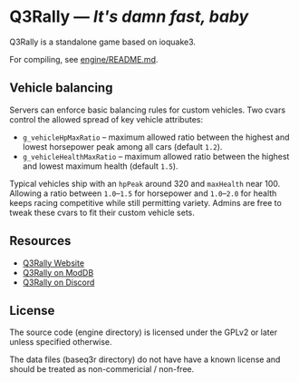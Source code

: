 Q3Rally — *It's damn fast, baby*
===============================


Q3Rally is a standalone game based on ioquake3.

For compiling, see [engine/README.md](engine/README.md).

## Vehicle balancing

Servers can enforce basic balancing rules for custom vehicles. Two cvars
control the allowed spread of key vehicle attributes:

* `g_vehicleHpMaxRatio` – maximum allowed ratio between the highest and
  lowest horsepower peak among all cars (default `1.2`).
* `g_vehicleHealthMaxRatio` – maximum allowed ratio between the highest
  and lowest maximum health (default `1.5`).

Typical vehicles ship with an `hpPeak` around 320 and `maxHealth` near 100.
Allowing a ratio between `1.0`–`1.5` for horsepower and `1.0`–`2.0` for
health keeps racing competitive while still permitting variety. Admins are
free to tweak these cvars to fit their custom vehicle sets.

## Resources

* [Q3Rally Website](http://www.q3rally.com)
* [Q3Rally on ModDB](https://www.moddb.com/games/q3rally)
* [Q3Rally on Discord](https://discord.gg/rX8Sxmh)

## License
The source code (engine directory) is licensed under the GPLv2 or later unless specified otherwise.

The data files (baseq3r directory) do not have have a known license and should be treated as non-commericial / non-free.
